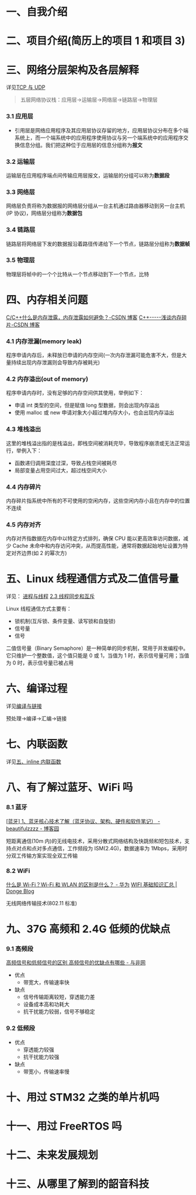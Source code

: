 # 一、自我介绍

# 二、项目介绍(简历上的项目 1 和项目 3)

# 三、网络分层架构及各层解释

详见[TCP 与 UDP](../../知识学习/计算机网络/TCP与UDP.md)

> 五层网络协议栈：应用层->运输层->网络层->链路层->物理层

### 3.1 应用层

- 引用层是网络应用程序及其应用层协议存留的地方，应用层协议分布在多个端系统上，而一个端系统中的应用程序使用协议与另一个端系统中的应用程序交换信息分组。我们把这种位于应用层的信息分组称为**报文**

### 3.2 运输层

运输层在应用程序端点间传输应用层报文，运输层的分组可以称为**数据段**

### 3.3 网络层

网络层负责将称为数据报的网络层分组从一台主机通过路由器移动到另一台主机(IP 协议)，网络层分组称为**数据包**

### 3.4 链路层

链路层将网络层下发的数据报沿着路径传递给下一个节点，链路层分组称为**数据帧**

### 3.5 物理层

物理层将帧中的一个个比特从一个节点移动到下一个节点，比特

# 四、内存相关问题

[C/C++什么是内存泄露，内存泄露如何避免？-CSDN 博客](https://blog.csdn.net/weixin_44718794/article/details/107071169)
[C++-----浅谈内存碎片-CSDN 博客](https://blog.csdn.net/fdk_lcl/article/details/89482835)

### 4.1 内存泄漏(memory leak)

程序申请内存后，未释放已申请的内存空间(一次内存泄漏可能危害不大，但是大量持续出现内存泄漏则会导致内存被耗光)

### 4.2 内存溢出(out of memory)

程序申请内存时，没有足够的内存空间供其使用，举例如下：

- 申请 int 类型的空间，但是赋值 long 型数据，则会出现内存溢出
- 使用 malloc 或 new 申请对象大小超过堆内存大小，也会出现内存溢出

### 4.3 堆栈溢出

这里的堆栈溢出指的是栈溢出，即栈空间被消耗完毕，导致程序崩溃或无法正常运行，举例入下：

- 函数递归调用深度过深，导致占栈空间被耗尽
- 局部变量占用空间过大，超过栈空间大小

### 4.4 内存碎片

内存碎片指系统中所有的不可使用的空闲内存，这些空闲内存小且在内存中的位置不连续

### 4.5 内存对齐

内存对齐指数据在内存中以特定方式排列，确保 CPU 能以更高效率访问数据，减少 Cache 未命中和内存访问冲突，从而提高性能，通常将数据起始地址设置为特定对齐边界(如 2 的幂次方)

# 五、Linux 线程通信方式及二值信号量

详见：
[进程与线程](../../知识学习/操作系统/进程与线程.md)
[2.3 线程同步和互斥](../../知识学习/操作系统/进程与线程.md#2.3%20线程同步和互斥)

Linux 线程通信方式主要有：

- 锁机制(互斥锁、条件变量、读写锁和自旋锁)
- 信号量
- 信号

二值信号量（Binary Semaphore）是一种简单的同步机制，常用于并发编程中。它只维护一个整数值，这个值只能是 0 或 1，当值为 1 时，表示信号量可用；当值为 0 时，表示信号量已被占用

# 六、编译过程

详见[编译与链接](../../知识学习/操作系统/编译与链接.md)

预处理->编译->汇编->链接

# 七、内联函数

详见[五、inline 内联函数](../../知识学习/C&C++/C&C++基础知识总结.md#五、inline%20内联函数)

# 八、有了解过蓝牙、WiFi 吗

### 8.1 蓝牙

[\[蓝牙\] 1、蓝牙核心技术了解（蓝牙协议、架构、硬件和软件笔记） - beautifulzzzz - 博客园](https://www.cnblogs.com/zjutlitao/p/4742428.html)

短距离通信(10m 内)的无线电技术，采用分散式网络结构及快跳频和短包技术，支持点对点和点对多点通信，工作频段为 ISM(2.4G)，数据速率为 1Mbps，采用时分双工传输方案实现全双工传输

### 8.2 WiFi

[什么是 Wi-Fi？Wi-Fi 和 WLAN 的区别是什么？ - 华为](https://info.support.huawei.com/info-finder/encyclopedia/zh/WiFi.html)
[WIFI 基础知识汇总 | Donge Blog](https://uniondong.github.io/docs/linux/wifi/wifi%E5%9F%BA%E7%A1%80%E7%9F%A5%E8%AF%86%E6%B1%87%E6%80%BB/)

无线网络传输技术(802.11 标准)

# 九、37G 高频和 2.4G 低频的优缺点

### 9.1 高频段

[高频信号和低频信号的区别 高频信号的优缺点有哪些 - 与非网](https://www.eefocus.com/e/1615056.html)

- 优点
  - 带宽大，传输速率快
- 缺点
  - 信号传输距离较短，穿透能力差
  - 设备成本高和功耗大
  - 抗干扰能力较弱，信号不够稳定

### 9.2 低频段

- 优点
  - 穿透能力较强
  - 抗干扰能力较强
- 缺点
  - 带宽小，传输速率慢

# 十、用过 STM32 之类的单片机吗

# 十一、用过 FreeRTOS 吗

# 十二、未来发展规划

# 十三、从哪里了解到的韶音科技
